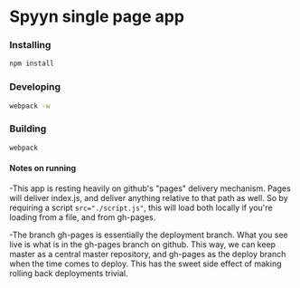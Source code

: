 # Spyyn single page app

### Installing
```sh
npm install
```

### Developing
```sh
webpack -w
```

### Building
```sh
webpack
```

#### Notes on running
-This app is resting heavily on github's "pages" delivery mechanism.
Pages will deliver index.js, and deliver anything relative to that
path as well. So by requiring a script `src="./script.js"`, this will
load both locally if you're loading from a file, and from gh-pages.

-The branch gh-pages is essentially the deployment branch. What you see
live is what is in the gh-pages branch on github. This way, we can keep
master as a central master repository, and gh-pages as the deploy branch
when the time comes to deploy. This has the sweet side effect of making
rolling back deployments trivial.

